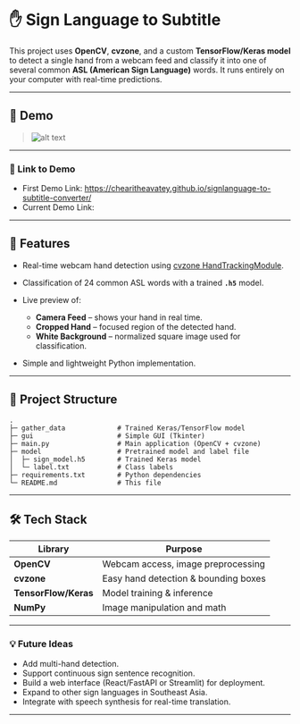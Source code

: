 # ✋ Sign Language to Subtitle

This project uses **OpenCV**, **cvzone**, and a custom **TensorFlow/Keras model** to detect a single hand from a webcam feed and classify it into one of several common **ASL (American Sign Language)** words.
It runs entirely on your computer with real-time predictions.

---

## 📸 Demo

> ![alt text](image-1.png)

---

### 🔗 Link to Demo

- First Demo Link: https://chearitheavatey.github.io/signlanguage-to-subtitle-converter/
- Current Demo Link:

---

## 🚀 Features

- Real-time webcam hand detection using [cvzone HandTrackingModule](https://github.com/cvzone/cvzone).
- Classification of 24 common ASL words with a trained **`.h5`** model.
- Live preview of:

  - **Camera Feed** – shows your hand in real time.
  - **Cropped Hand** – focused region of the detected hand.
  - **White Background** – normalized square image used for classification.

- Simple and lightweight Python implementation.

---

## 📂 Project Structure

```
.
├─ gather_data             # Trained Keras/TensorFlow model
├─ gui                     # Simple GUI (Tkinter)
├─ main.py                 # Main application (OpenCV + cvzone)
├─ model                   # Pretrained model and label file
│  ├─ sign_model.h5        # Trained Keras model
│  └─ label.txt            # Class labels
├─ requirements.txt        # Python dependencies
└─ README.md               # This file
```

---

## 🛠️ Tech Stack

| Library              | Purpose                              |
| -------------------- | ------------------------------------ |
| **OpenCV**           | Webcam access, image preprocessing   |
| **cvzone**           | Easy hand detection & bounding boxes |
| **TensorFlow/Keras** | Model training & inference           |
| **NumPy**            | Image manipulation and math          |

---

### 💡 Future Ideas

- Add multi-hand detection.
- Support continuous sign sentence recognition.
- Build a web interface (React/FastAPI or Streamlit) for deployment.
- Expand to other sign languages in Southeast Asia.
- Integrate with speech synthesis for real-time translation.

---
